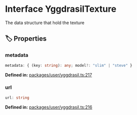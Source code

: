 # Interface YggdrasilTexture

The data structure that hold the texture
## 🏷️ Properties

### metadata <Badge type="info" text="optional" />

```ts
metadata: { (key: string): any; model?: "slim" | "steve" }
```
<p style="font-size: 14px; color: var(--vp-c-text-2)">
<strong>Defined in:</strong> <a href="https://github.com/voxelum/minecraft-launcher-core-node/blob/master/packages/user/yggdrasil.ts#L217" target="_blank" rel="noreferrer">packages/user/yggdrasil.ts:217</a>
</p>


### url

```ts
url: string
```
<p style="font-size: 14px; color: var(--vp-c-text-2)">
<strong>Defined in:</strong> <a href="https://github.com/voxelum/minecraft-launcher-core-node/blob/master/packages/user/yggdrasil.ts#L216" target="_blank" rel="noreferrer">packages/user/yggdrasil.ts:216</a>
</p>


